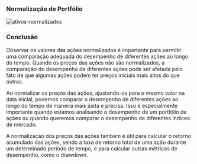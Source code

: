 ### Normalização de Portfólio

![ativos-normalizados](https://user-images.githubusercontent.com/104107851/225346290-65db8bb1-e6f1-484a-8a2d-839d31f92942.png)

### Conclusão 

Observar os valores das ações normalizados é importante para permitir uma comparação adequada do desempenho de diferentes ações ao longo do tempo. Quando os preços das ações não são normalizados, a comparação do desempenho de diferentes ações pode ser afetada pelo fato de que algumas ações podem ter preços iniciais mais altos do que outras.

Ao normalizar os preços das ações, ajustando-os para o mesmo valor na data inicial, podemos comparar o desempenho de diferentes ações ao longo do tempo de maneira mais justa e precisa. Isso é especialmente importante quando estamos analisando o desempenho de um portfólio de ações ou quando queremos comparar o desempenho de diferentes índices de mercado.

A normalização dos preços das ações também é útil para calcular o retorno acumulado das ações, sendo a taxa de retorno total de uma ação durante um determinado período de tempo, e para calcular outras métricas de desempenho, como o drawdown.
